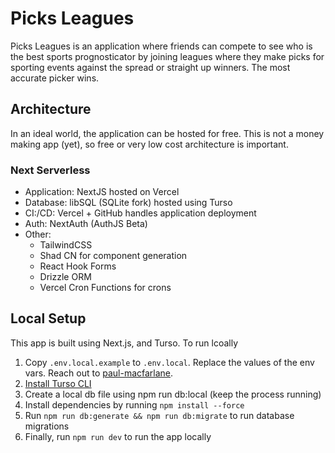 # Picks Leagues

Picks Leagues is an application where friends can compete to see who is the best sports prognosticator by joining
leagues where they make picks for sporting events against the spread or straight up winners. The most accurate picker
wins.

## Architecture

In an ideal world, the application can be hosted for free. This is not a money making app (yet), so free or very low
cost architecture is important.

### Next Serverless

- Application: NextJS hosted on Vercel
- Database: libSQL (SQLite fork) hosted using Turso
- CI:/CD: Vercel + GitHub handles application deployment
- Auth: NextAuth (AuthJS Beta)
- Other:
    - TailwindCSS
    - Shad CN for component generation
    - React Hook Forms
    - Drizzle ORM
    - Vercel Cron Functions for crons

## Local Setup

This app is built using Next.js, and Turso. To run lcoally

1. Copy `.env.local.example` to `.env.local`. Replace the values of the env vars. Reach out
   to [paul-macfarlane](https://github.com/paul-macfarlane).
2. [Install Turso CLI](https://docs.turso.tech/cli/introduction)
3. Create a local db file using npm run db:local (keep the process running)
4. Install dependencies by running `npm install --force`
5. Run `npm run db:generate && npm run db:migrate` to run database migrations
6. Finally, run `npm run dev` to run the app locally
